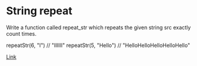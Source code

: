 # String repeat

Write a function called repeat_str which repeats the given string src exactly count times.

repeatStr(6, "I") // "IIIIII"
repeatStr(5, "Hello") // "HelloHelloHelloHelloHello"

[Link](https://www.codewars.com/kata/57a0e5c372292dd76d000d7e/train/javascript)